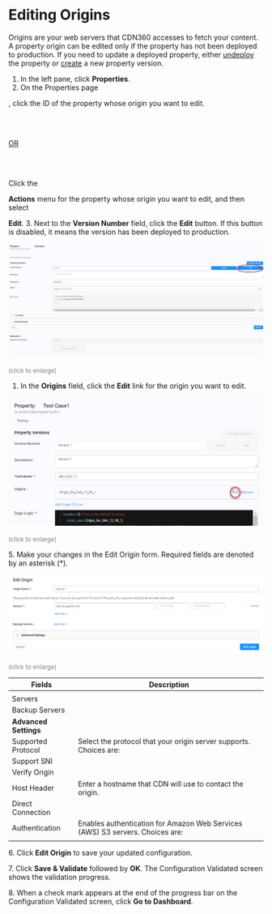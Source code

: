 <!--?xml version="1.0" encoding="utf-8"?-->

<link href="../Resources/TableStyles/Rows.css" rel="stylesheet" madcap:stylesheettype="table">

# Editing Origins

Origins are your web servers that CDN360 accesses to fetch your content. A property origin can be edited only if the property has not been deployed to production. If you need to update a deployed property, either [undeploy](<../Properties/Undeploying a property.htm>) the property or [create](<../Properties/creating_a_property.htm>) a new property version.

1. In the left pane, click **Properties**.
2. <span style="font-weight: normal;">On the Properties page</span>

<span style="font-weight: normal;">, click the ID of the property whose origin you want to edit.</span>

<br>

<br>

<u style="font-weight: normal;">OR</u>

<br>

<br>

<span style="font-weight: normal;">Click the </span>

**Actions**<span style="font-weight: normal;"> menu for the property whose origin you want to edit, and then select </span>

**Edit**.
3. Next to the **Version Number** field, click the **Edit** button. If this button is disabled, it means the version has been deployed to production.

<!-- -->

![null](<../Resources/Images/Property - Edit Origins.png>)

<span style="color: #708090; font-size: 9pt;">(click to enlarge)</span>

1. In the **Origins** field, click the **Edit** link for the origin you want to edit.

<!-- -->

![null](<../Resources/Images/Viewing Origins-3.png>)

<span style="color: #708090; font-size: 9pt;">(click to enlarge)</span>



5\. Make your changes in the Edit Origin form. Required fields are denoted by an asterisk (\*).

![null](<../Resources/Images/Edit Origin Page.png>)

<span style="color: #708090; font-size: 9pt;">(click to enlarge)</span>

| **Fields**                                                                    | **Description**                                                               |
| ----------------------------------------------------------------------------- | ----------------------------------------------------------------------------- |
|                                                                               |                                                                               |
| Servers                                                                       |                                                                               |
| Backup Servers                                                                |                                                                               |
| **Advanced Settings**                                                         |                                                                               |
| Supported Protocol                                                            | Select the protocol that your origin server supports. Choices are:            |
| Support SNI                                                                   |                                                                               |
| Verify Origin                                                                 |                                                                               |
| Host Header                                                                   | Enter a hostname that CDN will use to contact the origin.                     |
| Direct Connection                                                             |                                                                               |
| Authentication                                                                | Enables authentication for Amazon Web Services (AWS) S3 servers. Choices are: |
|                                                                               |                                                                               |

6\. Click **Edit Origin** to save your updated configuration.

7\. Click **Save & Validate** followed by **OK**. The Configuration Validated screen shows the validation progress.

8\. When a check mark appears at the end of the progress bar on the Configuration Validated screen, click **Go to Dashboard**.

